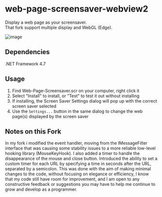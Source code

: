 # web-page-screensaver-webview2

Display a web page as your screensaver.  
That fork support multiple display and WebGL (Edge). 

![image](https://user-images.githubusercontent.com/96838258/148791663-cb466735-c6c2-45cc-ab1b-b205c0fef466.png)

## Dependencies

.NET Framework 4.7

## Usage

1. Find Web-Page-Screensaver.scr on your computer, right click it
2. Select "Install" to install, or "Test" to test it out without installing
3. If installing, the Screen Saver Settings dialog will pop up with the correct screen saver selected
4. Use the `Settings...` button in the same dialog to change the web page(s) displayed by the screen saver

## Notes on this Fork

In my fork i modified the event handler, moving from the IMessageFilter interface that was causing some stability issues to a more reliable low-level hooking library (MouseKeyHook). I also added a timer to handle the disappearance of the mouse and close button. Introduced the ability to set a custom timer for each URL by specifying a time in seconds after the URL, separated by a semicolon. This was done with the aim of making minimal changes to the code, without focusing on elegance or efficiency, I know that my code still have room for improvement, and I am open to any constructive feedback or suggestions you may have to help me continue to grow and develop as a programmer.

